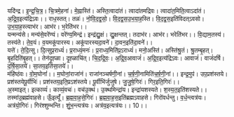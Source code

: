 

  
यदि॑न्द्र। इ॒न्द्र॒चि॒त्र॒। चि॒त्रमे॒हना॑। मे॒ह्नास्ति॑। अस्ति॒त्वादा॑तं। त्वादा॑तमद्रिवः। त्वादा॑त॒मिति॒त्वाऽदा॑तं। अ॒द्रि॒व॒इत्य॑द्रिऽवः।। राध॒स्तत्। तन्नः॑। नो॒वि॒द॒द्व॒सो॒। वि॒द॒द्व॒स॒उ॒भ॒या॒ह॒स्ति। वि॒द॒द्व॒स॒इति॑विदत्ऽवसो। उ॒भ॒या॒ह॒स्त्याभ॑र। आभ॑र। भ॒रेति॑भर।।  
यन्मन्य॑से। मन्य॑से॒वरे॑ण्यं। वरे॑ण्य॒मिन्द्र॑। इन्द्र॑द्यु॒क्षं। द्यु॒क्षन्तत्। तदाभ॑र। आभ॑र। भरेति॑भर।। वि॒द्याम॒तस्य॑। तस्य॑ते। ते॒व॒यं। व॒यमकू॑पारस्य। अकू॑पारस्यदा॒वने॑। दा॒वन॒इति॑दा॒वने॑।।  
यत्ते॑। ते॒दि॒त्सु। दि॒त्सुप्र॒राध्यं॑। प्र॒राध्यं॒मनः॑। प्र॒राध्य॒मिति॑प्र॒ऽराध्यं॑। मनो॒अस्ति॑। अस्ति॑श्रु॒तं। श्रु॒तम्बृ॒हत्। बृ॒हदिति॑बृ॒हत्।। तेन॑दृ॒ह्ळा। दृ॒ह्ळाचि॑त्। चि॒द॒द्रि॒वः॒। अ॒द्रि॒व॒आवाजं॑। अ॒द्रि॒व॒इत्य॑द्रिऽवः। आवाजं॑। वाजं॑दर्षि। द॒र्षि॒सा॒तये॑। सा॒तय॒इति॑सा॒तये॑।।  
मंहि॑ष्ठंवः। वो॒म॒घोनां॑।। म॒घोनां॒राजा॑नं। राजा॑नञ्चर्षणी॒नां। च॒र्ष॒णी॒नामिति॑च॒र्ष॒णी॒नां।। इन्द्र॒मुप॑। उप॒प्रश॑स्तये। प्रश॑स्तयेपू॒र्वीभिः॑। प्रश॑स्तय॒इति॒प्रऽश॑स्तये। पू॒र्वीभि॑र्जुजुषे। जु॒जु॒षे॒गिरः॑। गिर॒इति॒गिरः॑।।  
अ॒स्माइत्। इत्काव्यं॑। काव्यं॒वचः॑। वच॑उ॒क्थं। उ॒क्थमिन्द्रा॑य। इन्द्रा॑यशस्यते। श॒स्य॒त॒इति॑शस्यते।। तस्मा॑उ॒ब्रह्म॑वाहसे। ऊँ॒इत्यूँ॑। ब्र॒ह्म॒वा॒ह॒से॒गिरः॑। ब्र॒ह्म॒वा॒ह॒स॒इति॑ब्रह्मऽवाहसे। गिरो॑वर्धन्तु। व॒र्ध॒न्त्वत्र॑यः। अत्र॑यो॒गिरः॑। गिर॑श्शुम्भन्ति। शुं॒भ॒न्त्यत्र॑यः। अत्र॑य॒इत्यत्र॑यः।। 10।।  
